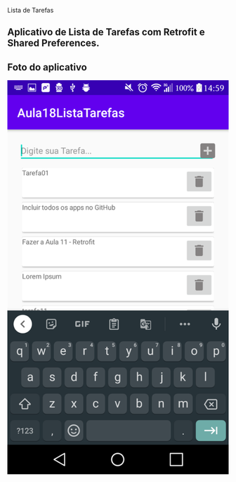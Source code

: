 Lista de Tarefas

Aplicativo de Lista de Tarefas com Retrofit e Shared Preferences.
---

## Foto do aplicativo

![App](/app18_ListaTarefas_Retrofit_SP/readme-images/app.png)